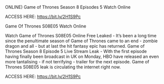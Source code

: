 ONLINE) Game of Thrones Season 8 Episodes 5 Watch Online

ACCESS HERE: https://bit.ly/2H1S9Pc

Game Of Thrones S08E05 Watch Online

Watch Game of Thrones S08E05 Online Free Leaked - It’s been a long time since the penultimate season of Game of Thrones came to an end - zombie dragon and all - but at last the hit fantasy epic has returned. Game of Thrones Season 8 Episode 5 Live Stream Leak - With the first episode having finally been broadcast in UK on Monday, HBO have released an even more tantalising - if not terrifying - trailer for the next episode. Game of Thrones S08E05 leak is circulating the internet right now.

ACCESS HERE: https://bit.ly/2H1S9Pc

